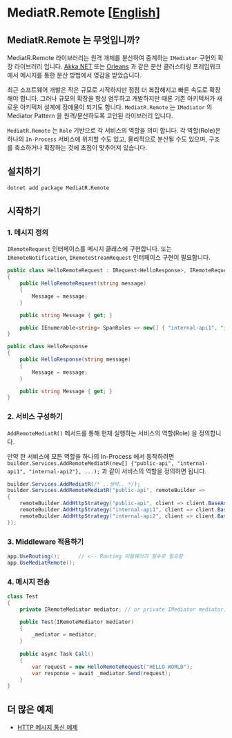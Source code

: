 # MediatR.Remote [[English](README.md)]

## MediatR.Remote 는 무엇입니까?

MediatR.Remote 라이브러리는 원격 개체를 분산하여 중계하는 `IMediator` 구현의 확장 라이브러리 입니다.
[Akka.NET](https://getakka.net/) 또는 [Orleans](https://github.com/dotnet/orleans) 과 같은 분산 클러스터링 프레임워크에서 메시지를 통한 분산 방법에서 영감을 받았습니다.

최근 소프트웨어 개발은 작은 규모로 시작하지만 점점 더 복잡해지고 빠른 속도로 확장해야 합니다. 
그러나 규모의 확장을 항상 염두하고 개발하지만 때론 기존 아키텍처가 새로운 아키텍처 설계에 장애물이 되기도 합니다.
`MediatR.Remote` 는 `IMediator` 의 Mediator Pattern 을 원격/분산하도록 고안된 라이브러리 입니다.

`MediatR.Remote` 는 `Role` 기반으로 각 서비스의 역할을 의미 합니다.
각 역할(Role)은 하나의 `In-Process` 서비스에 위치할 수도 있고, 물리적으로 분산될 수도 있으며, 
구조를 축소하거나 확장하는 것에 초점이 맞추어져 있습니다.

## 설치하기

```bash
dotnet add package MediatR.Remote
```

## 시작하기

### 1. 메시지 정의

`IRemoteRequest` 인터페이스를 메시지 클래스에 구현합니다.
또는 `IRemoteNotification`, `IRemoteStreamRequest` 인터페이스 구현이 필요합니다.

```csharp
public class HelloRemoteRequest : IRequest<HelloResponse>, IRemoteRequest
{
    public HelloRemoteRequest(string message)
    {
        Message = message;
    }

    public string Message { get; }

    public IEnumerable<string> SpanRoles => new[] { "internal-api1", "internal-api2" };
}

public class HelloResponse
{
    public HelloResponse(string message)
    {
        Message = message;
    }

    public string Message { get; }
}
```

### 2. 서비스 구성하기

`AddRemoteMediatR()` 메서드를 통해 현재 실행하는 서비스의 역할(Role) 을 정의합니다.

만약 한 서비스에 모든 역할을 하나의 In-Process 에서 동작하려면 `builder.Services.AddRemoteMediatR(new[] {"public-api", "internal-api1", "internal-api2"}, ...);` 과 같이 서비스의 역할을 정의하면 됩니다.

```csharp
builder.Services.AddMediatR(/* ..생략.. */);
builder.Services.AddRemoteMediatR("public-api", remoteBuilder =>
{
    remoteBuilder.AddHttpStrategy("public-api", client => client.BaseAddress = new Uri("http://localhost:5000"));
    remoteBuilder.AddHttpStrategy("internal-api1", client => client.BaseAddress = new Uri("http://localhost:5010"));
    remoteBuilder.AddHttpStrategy("internal-api2", client => client.BaseAddress = new Uri("http://localhost:5020"));
});
```

### 3. Middleware 적용하기

```csharp
app.UseRouting();      // <-- Routing 미들웨어가 필수로 필요함
app.UseMediatRemote();
```

### 4. 메시지 전송

```csharp
class Test
{
    private IRemoteMediator mediator; // or private IMediator mediator;

    public Test(IRemoteMediator mediator)
    {
        _mediator = mediator;
    }
    
    public async Task Call()
    {
        var request = new HelloRemoteRequest("HELLO WORLD");
        var response = await _mediator.Send(request);
    }
}
```

## 더 많은 예제

* [HTTP 메시지 통신 예제](examples/http)